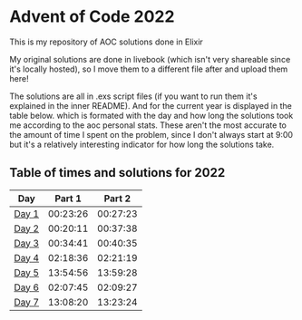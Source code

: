 # Advent of Code 2022
This is my repository of AOC solutions done in Elixir

My original solutions are done in livebook (which isn't very shareable since it's locally hosted), so I move them to a different file after and upload them here!
 
The solutions are all in .exs script files (if you want to run them it's explained in the inner README). And for the current year is displayed in the table below. which is formated with the day and how long the solutions took me according to the aoc personal stats. These aren't the most accurate to the amount of time I spent on the problem, since I don't always start at 9:00 but it's a relatively interesting indicator for how long the solutions take.

## Table of times and solutions for 2022
| Day | Part 1 | Part 2 |
| --- | --- | --- |
| [Day 1](2022/day-1/day1.ex) | 00:23:26 | 00:27:23 |
| [Day 2](2022/day-2/day2.ex) | 00:20:11 | 00:37:38 |
| [Day 3](2022/day-3/day3.ex) | 00:34:41 | 00:40:35 |
| [Day 4](2022/day-4/day4.ex) | 02:18:36 | 02:21:19 |
| [Day 5](2022/day-5/day5.ex) | 13:54:56 | 13:59:28 |
| [Day 6](2022/day-6/day6.ex) | 02:07:45 | 02:09:27 |
| [Day 7](2022/day-7/day7.ex) | 13:08:20 | 13:23:24 |
